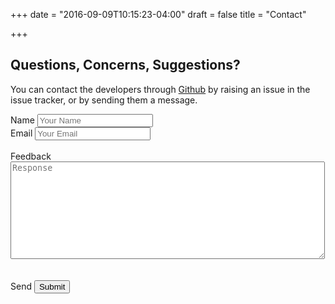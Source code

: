 +++
date = "2016-09-09T10:15:23-04:00"
draft = false
title = "Contact"

+++

## Questions, Concerns, Suggestions?

You can contact the developers through [Github](https://github.com/jattmones/assistMe) by raising an issue in the issue
tracker, or by sending them a message.
<dl>
<form name="Contact" method="POST" action="/success" data-netlify-recaptcha="true" data-netlify="true">
    <label>Name</label> <input type="text" name="name" placeholder="Your Name"> <br>
    <label>Email</label> <input type="email" name="email" placeholder="Your Email"> <br> <br>
    <label>Feedback</label> <br> <textarea rows = "10" cols = "60" name = "story" type = "text" placeholder="Response" ></textarea> <br><br>
    <div data-netlify-recaptcha="true"></div><br>
    <label>Send</label> <input type = "submit"/>
</form>
</dl>
